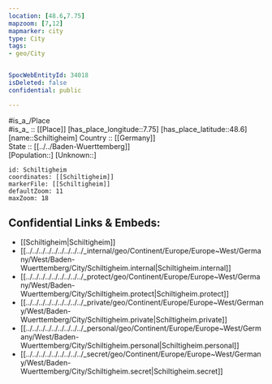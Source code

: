 ```yaml
---
location: [48.6,7.75] 
mapzoom: [7,12] 
mapmarker: city 
type: City
tags:
- geo/City


SpocWebEntityId: 34018
isDeleted: false
confidential: public

---
```

#is_a_/Place  
#is_a_ :: [[Place]] 
[has_place_longitude::7.75] 
[has_place_latitude::48.6] 
[name::Schiltigheim] 
Country :: [[Germany]]  
State :: [[../../Baden-Wuerttemberg]]  
[Population::] 
[Unknown::] 


```leaflet
id: Schiltigheim
coordinates: [[Schiltigheim]] 
markerFile: [[Schiltigheim]] 
defaultZoom: 11 
maxZoom: 18
```


## Confidential Links & Embeds: 
- [[Schiltigheim|Schiltigheim]]  
- [[../../../../../../../../../_internal/geo/Continent/Europe/Europe~West/Germany/West/Baden-Wuerttemberg/City/Schiltigheim.internal|Schiltigheim.internal]] 
- [[../../../../../../../../../_protect/geo/Continent/Europe/Europe~West/Germany/West/Baden-Wuerttemberg/City/Schiltigheim.protect|Schiltigheim.protect]] 
- [[../../../../../../../../../_private/geo/Continent/Europe/Europe~West/Germany/West/Baden-Wuerttemberg/City/Schiltigheim.private|Schiltigheim.private]] 
- [[../../../../../../../../../_personal/geo/Continent/Europe/Europe~West/Germany/West/Baden-Wuerttemberg/City/Schiltigheim.personal|Schiltigheim.personal]] 
- [[../../../../../../../../../_secret/geo/Continent/Europe/Europe~West/Germany/West/Baden-Wuerttemberg/City/Schiltigheim.secret|Schiltigheim.secret]] 
